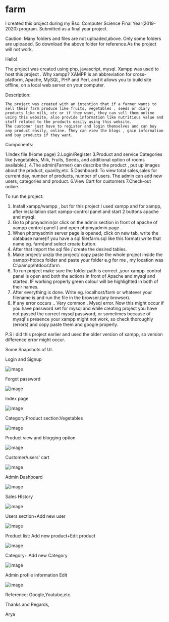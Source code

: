 # farm
I created this project during my Bsc. Computer Science Final Year(2019-2020) program. Submitted as a final year project.


Caution: Many folders and files are not uploaded,above. Only some folders are uploaded. So download the above folder for reference.As the project will not work.

Hello!

The project was created using php, javascript, mysql. Xampp was used to host this project . Why xampp? XAMPP is an abbreviation for cross-platform, Apache, MySQL, PHP and Perl, and it allows you to build site offline, on a local web server on your computer.

Description:

    The project was created with an intention that if a farmer wants to sell their farm produce like fruits, vegetables , seeds or diary products like milk, etc or if they want, they can sell them online using this website, also provide information like nutritious value and stuff related to the products easily using this website.
    The customer just have to register and login themselves and can buy any product easily, online. They can view the blogs , gain information and buy products if they want. 
    
Components:

1.Index file.(Home page)
2.Login/Register
3.Product and service Categories like (vegetables, Milk, Fruits, Seeds, and additional option of rooms available.). 
4.The admin(Farmer) can describe the product , put up images about the product, quanity,etc.
5.Dashboard: To view total sales,sales for current day, number of products, number of users. The admin can add new users, categories and product.
6.View Cart for customers
7.Check-out online.



To run the project:
1. Install xampp/wampp , but for this project I used xampp and for xampp, after installation start xampp-control panel and start 2 buttons apache and mysql.
2. Go to phpmyadmin(or click on the admin section in front of apache of xampp control panel ) and open phpmyadmin page .
3. When phpmyadmin server page is opened, click on new tab, write the database name(if you have a sql file(farm.sql like this format) write that name eg. farm)and select create button.
4. After that import the sql file / create the desired tables.
5. Make project/ unzip the project/ copy paste the whole project inside the xampp>htdocs folder and paste your folder e.g for me , my location was C:\xampp\htdocs\farm 
6. To run project make sure the folder path is correct ,your xampp-control panel is open and both the actions in front of Apache and mysql and started. IF working properly green colour will be highlighted in both of their names.
7. After everything is done. Write eg. localhost/farm or whatever your filename is and run the file in the browser.(any browser).
8. If any error occurs .. Very common.. Mysql error. Now this might occur if you have password set for mysql and while creating project you have not passed the correct mysql password, or sometimes because of mysql's presence your xampp might not work, so check thoroughly (errors) and copy paste them and google properly.

P.S i did this project earlier and used the older version of xampp, so version difference error might occur.
    
Some Snapshots of UI.
 
 Login and Signup
 
![image](https://user-images.githubusercontent.com/74491117/120925717-6d6cca00-c6f7-11eb-905a-8df6ce50f46a.png)


Forgot password

![image](https://user-images.githubusercontent.com/74491117/120925332-c9ceea00-c6f5-11eb-9872-8b071e0c84bd.png)

Index page

![image](https://user-images.githubusercontent.com/74491117/120925350-d7846f80-c6f5-11eb-92ae-0ce440171284.png)

Category:Product section:Vegetables

![image](https://user-images.githubusercontent.com/74491117/120925359-e8cd7c00-c6f5-11eb-9873-e0147101ba88.png)

Product view and blogging option

![image](https://user-images.githubusercontent.com/74491117/120925371-f7b42e80-c6f5-11eb-8ef2-ca27bc5266c9.png)

Customer/users' cart

![image](https://user-images.githubusercontent.com/74491117/120925383-07337780-c6f6-11eb-8e70-60836cfd2669.png)

Admin Dashboard

![image](https://user-images.githubusercontent.com/74491117/120925396-1286a300-c6f6-11eb-81be-f971bcfc1798.png)

Sales HIstory

![image](https://user-images.githubusercontent.com/74491117/120925397-1286a300-c6f6-11eb-849a-1d17011e1bea.png)

Users section+Add new user

![image](https://user-images.githubusercontent.com/74491117/120925425-34802580-c6f6-11eb-817a-74b914c7a7bc.png)

Product list: Add new product+Edit product

![image](https://user-images.githubusercontent.com/74491117/120925439-49f54f80-c6f6-11eb-8cda-3caf1301a3f7.png)


Category+ Add new Category

![image](https://user-images.githubusercontent.com/74491117/120925447-57aad500-c6f6-11eb-8133-a46918131e81.png)

Admin profile information Edit

![image](https://user-images.githubusercontent.com/74491117/120925458-642f2d80-c6f6-11eb-8de5-a2a8b8f274d5.png)


Reference: Google,Youtube,etc. 

Thanks and Regards,

Arya 






